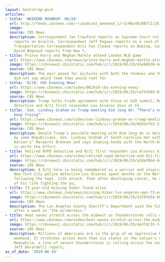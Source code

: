 ```yaml
---
layout: bootstrap-post
articles:
- title: 'WEEKEND ROUNDUP: 06/28'
  url: http://feeds.cbsnews.com/~r/podcast_weekend_1/~3/NAz48jRBYlI/2615332.mp3
  image: 
  source: CBS News
  description: Correspondent Jan Crawford reports on Supreme Court rulings. Steve
    reports on braille. Correspondent Jeff Pegues reports on a rash of officers shot.
    Transportation Correspondent Kris Van Cleave reports on Boeing. Correspondent
    David Begnaud reports from New Y…
- title: Prince Harry and Meghan Markle attend London MLB game
  url: https://www.cbsnews.com/news/prince-harry-and-meghan-markle-attend-yankees-red-sox-game-in-london-today-2019-06-29/
  image: https://cbsnews1.cbsistatic.com/hub/i/r/2019/06/29/41e06630-4d56-4bcf-a6a3-61cfc6983046/thumbnail/1200x630/979b1d1385752dbe4577aea4c534ee0c/gettyimages-1159087409.jpg
  source: CBS News
  description: The pair posed for pictures with both the Yankees and the Red Sox but
    did not say which team they would root for
- title: '6/29: CBS Evening News'
  url: https://www.cbsnews.com/video/062919-cbs-evening-news/
  image: https://cbsnews1.cbsistatic.com/hub/i/r/2019/06/29/cef4f689-02c7-4e17-8483-90ef6ca34a12/thumbnail/1200x630/d42ca8500795b86c661f1a299c39d9ec/0629-en-full-1882945-640x360.jpg
  source: CBS News
  description: Trump talks trade agreement with China at G20 summit; Retired NYPD
    detective and 9/11 first responder Lou Alvarez dies at 53.
- title: 'Sen. Lindsey Graham on Trump meeting Kim Jong Un: “There’s no downside to
    keep trying”'
  url: https://www.cbsnews.com/video/sen-lindsey-graham-on-trump-meeting-kim-jong-un-theres-no-downside-to-keep-trying/
  image: https://cbsnews1.cbsistatic.com/hub/i/r/2019/06/29/0b82efb5-2372-4c2f-b62a-72ed453a9612/thumbnail/1200x630/b9f5de0ab9c2aa8bcd429ed011bdcd3f/0629-en-ftn-graham-brennan-1882913-640x360.jpg
  source: CBS News
  description: Donald Trump's possible meeting with Kim Jong Un is being applauded
    by some Republicans. Sen. Lindsey Graham of South Carolina met with "Face The
    Nation's" Margaret Brennan and says shaking hands with the North Korean leader
    is worth the effort.
- title: Retired NYPD detective and 9/11 first responder Lou Alvarez dies at 53
  url: https://www.cbsnews.com/video/retired-nypd-detective-and-911-first-responder-lou-alvarez-dies-at-53/
  image: https://cbsnews3.cbsistatic.com/hub/i/r/2019/06/29/a24af0bd-dcc7-4baf-8596-70455302b8cd/thumbnail/1200x630/6a70e4c791d8dc167aadb0b5dafc2912/0629-en-alvarez-craig-1882937-640x360.jpg
  source: CBS News
  description: A 9/11 hero is being remembered as a warrior and inspiration. Former
    New York City police detective Lou Alvarez spent months at the World Trade Center
    following the Sept. 11th attack. Then after developing cancer, he spent the rest
    of his life fighting the go…
- title: 73-year-old missing hiker found alive
  url: https://www.cbsnews.com/news/missing-hiker-los-angeles-man-73-eugene-jo-found-alive-after-one-week-today-2019-06-29/
  image: https://cbsnews3.cbsistatic.com/hub/i/r/2019/06/29/24707e5e-b07d-4682-be20-ada77a4a0a86/thumbnail/1200x630/bed538e546dfc1e4b690140236053e44/d-qpwtru0aa2spq-1.jpg
  source: CBS News
  description: The Los Angeles County Sheriff's Department said the hiker was found
    after a week in "the wilderness."
- title: Heat waves stretch across the midwest as thunderstorms rolls on the northeast
  url: https://www.cbsnews.com/video/heat-waves-stretch-across-the-midwest-as-thunderstorms-rolls-on-the-northeast/
  image: https://cbsnews1.cbsistatic.com/hub/i/r/2019/06/29/de37dc35-741d-4927-b861-5505a9ef52a2/thumbnail/1200x630/2042b89b92836fd0111110c0731b7181/0629-en-forecast-berardelli-1882920-640x360.jpg
  source: CBS News
  description: Millions of Americans are in the grip of an oppressive heat wave this
    weekend. It stretches across more than six states in the nation's midsection.
    Meanwhile, a line of severe thunderstorms is rolling across the northeast. Meteorologist
    Jeff Berardelli report…
as_of_date: '2019-06-29'
---
```


